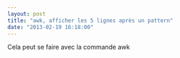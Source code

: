 ```yaml
---
layout: post
title: "awk, afficher les 5 lignes après un pattern"
date: "2013-02-19 16:18:00"
---
```

Cela peut se faire avec la commande awk 

<script src="http://pastebin.com/embed_js.php?i=N6vEQZ5q"></script>

<div style="height: 0; overflow: hidden;">awk passwd</div>
